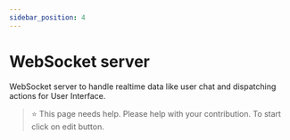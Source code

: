 ```yaml
---
sidebar_position: 4
---
```


# WebSocket server
WebSocket server to handle realtime data like user chat and dispatching actions for User Interface.

 > ⭐️ This page needs help. Please help with your contribution. To start click on edit button.
